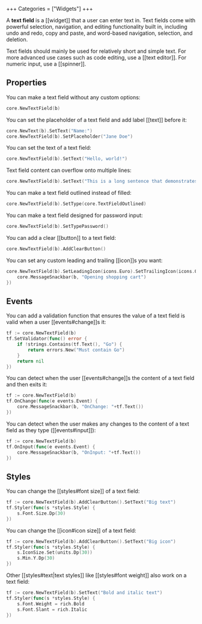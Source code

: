 +++
Categories = ["Widgets"]
+++

A **text field** is a [[widget]] that a user can enter text in. Text fields come with powerful selection, navigation, and editing functionality built in, including undo and redo, copy and paste, and word-based navigation, selection, and deletion.

Text fields should mainly be used for relatively short and simple text. For more advanced use cases such as code editing, use a [[text editor]]. For numeric input, use a [[spinner]].

## Properties

You can make a text field without any custom options:

```Go
core.NewTextField(b)
```

You can set the placeholder of a text field and add label [[text]] before it:

```Go
core.NewText(b).SetText("Name:")
core.NewTextField(b).SetPlaceholder("Jane Doe")
```

You can set the text of a text field:

```Go
core.NewTextField(b).SetText("Hello, world!")
```

Text field content can overflow onto multiple lines:

```Go
core.NewTextField(b).SetText("This is a long sentence that demonstrates how text field content can overflow onto multiple lines")
```

You can make a text field outlined instead of filled:

```Go
core.NewTextField(b).SetType(core.TextFieldOutlined)
```

You can make a text field designed for password input:

```Go
core.NewTextField(b).SetTypePassword()
```

You can add a clear [[button]] to a text field:

```Go
core.NewTextField(b).AddClearButton()
```

You can set any custom leading and trailing [[icon]]s you want:

```Go
core.NewTextField(b).SetLeadingIcon(icons.Euro).SetTrailingIcon(icons.OpenInNew, func(e events.Event) {
    core.MessageSnackbar(b, "Opening shopping cart")
})
```

## Events

You can add a validation function that ensures the value of a text field is valid when a user [[events#change]]s it:

```Go
tf := core.NewTextField(b)
tf.SetValidator(func() error {
    if !strings.Contains(tf.Text(), "Go") {
        return errors.New("Must contain Go")
    }
    return nil
})
```

You can detect when the user [[events#change]]s the content of a text field and then exits it:

```Go
tf := core.NewTextField(b)
tf.OnChange(func(e events.Event) {
    core.MessageSnackbar(b, "OnChange: "+tf.Text())
})
```

You can detect when the user makes any changes to the content of a text field as they type ([[events#input]]):

```Go
tf := core.NewTextField(b)
tf.OnInput(func(e events.Event) {
    core.MessageSnackbar(b, "OnInput: "+tf.Text())
})
```

## Styles

You can change the [[styles#font size]] of a text field:

```Go
tf := core.NewTextField(b).AddClearButton().SetText("Big text")
tf.Styler(func(s *styles.Style) {
    s.Font.Size.Dp(30)
})
```

You can change the [[icon#icon size]] of a text field:

```Go
tf := core.NewTextField(b).AddClearButton().SetText("Big icon")
tf.Styler(func(s *styles.Style) {
    s.IconSize.Set(units.Dp(30))
    s.Min.Y.Dp(30)
})
```

Other [[styles#text|text styles]] like [[styles#font weight]] also work on a text field:

```Go
tf := core.NewTextField(b).SetText("Bold and italic text")
tf.Styler(func(s *styles.Style) {
    s.Font.Weight = rich.Bold
    s.Font.Slant = rich.Italic
})
```
